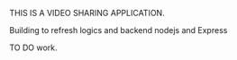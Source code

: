 THIS IS A VIDEO SHARING APPLICATION.

Building to refresh logics and backend nodejs and Express

TO DO work.